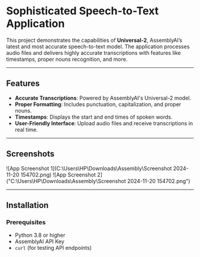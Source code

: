 # Sophisticated Speech-to-Text Application

This project demonstrates the capabilities of **Universal-2**, AssemblyAI’s latest and most accurate speech-to-text model. The application processes audio files and delivers highly accurate transcriptions with features like timestamps, proper nouns recognition, and more.

---

## Features
- **Accurate Transcriptions**: Powered by AssemblyAI's Universal-2 model.
- **Proper Formatting**: Includes punctuation, capitalization, and proper nouns.
- **Timestamps**: Displays the start and end times of spoken words.
- **User-Friendly Interface**: Upload audio files and receive transcriptions in real time.

---

## Screenshots
![App Screenshot 1](C:\Users\HP\Downloads\Assembly\Screenshot 2024-11-20 154702.png)
![App Screenshot 2]("C:\Users\HP\Downloads\Assembly\Screenshot 2024-11-20 154702.png")

---

## Installation
### Prerequisites
- Python 3.8 or higher
- AssemblyAI API Key
- `curl` (for testing API endpoints)
